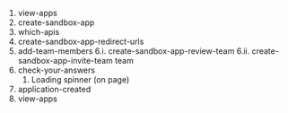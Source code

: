 1. view-apps
2. create-sandbox-app
3. which-apis
4. create-sandbox-app-redirect-urls
5. add-team-members
6.i. create-sandbox-app-review-team
6.ii. create-sandbox-app-invite-team
   team
7. check-your-answers
   1. Loading spinner (on page)
8. application-created
9. view-apps